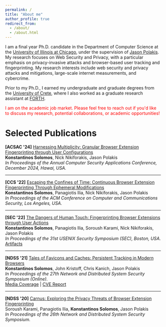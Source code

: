 ```yaml
---
permalink: /
title: "About me"
author_profile: true
redirect_from: 
  - /about/
  - /about.html
---
```

I am a final year Ph.D. candidate in the Department of Computer Science at the [University of Illinois at Chicago](https://cs.uic.edu/), under the supervision of [Jason Polakis](https://www.cs.uic.edu/~polakis/aboutme/). 
My research focuses on Web Security and Privacy, with a particular emphasis on privacy-invasive attacks and  browser-based user tracking and fingerprinting.
My research interests include web security and privacy attacks and mitigations, large-scale internet measurements, and cybercrime.

Prior to my Ph.D., I earned my undergraduate and graduate degrees from the [University of Crete](https://csd.uoc.gr), where I also worked as a graduate research assistant at [FORTH](https://ics.forth.gr).

<span style="color:red">I am on the academic job market. Please feel free to reach out if you'd like to discuss my research, potential collaborations, or academic opportunities!</span>


Selected Publications
======

**[ACSAC '24]** <a href="/files/ACSAC.pdf" target="_blank" rel="noopener noreferrer">Harnessing Multiplicity: Granular Browser Extension Fingerprinting through User Configurations</a>  
**Konstantinos Solomos**, Nick Nikiforakis, Jason Polakis  
*In Proceedings of the Annual Computer Security Applications Conference, December 2024, Hawai, USA.*
<!-- **[ACSAC '24]** <a href="/files/acsac.pdf" target="_blank" rel="noopener noreferrer">Harnessing Multiplicity: Granular Browser Extension Fingerprinting through User Configurations</a>  
**Konstantinos Solomos**, Nick Nikiforakis, Jason Polakis  
*In Proceedings of the Annual Computer Security Applications Conference, December 2024, Hawai, USA.* -->

---

**[CCS '22]** <a href="/files/chronos.pdf" target="_blank" rel="noopener noreferrer">Escaping the Confines of Time: Continuous Browser Extension Fingerprinting Through Ephemeral Modifications</a>  
**Konstantinos Solomos**, Panagiotis Ilia, Nick Nikiforakis, Jason Polakis  
*In Proceedings of the ACM Conference on Computer and Communications Security, Los Angeles, USA.*

---

**[SEC '22]** <a href="/files/dangers.pdf" target="_blank" rel="noopener noreferrer">The Dangers of Human Touch: Fingerprinting Browser Extensions through User Actions</a>  
**Konstantinos Solomos**, Panagiotis Ilia, Soroush Karami, Nick Nikiforakis, Jason Polakis  
*In Proceedings of the 31st USENIX Security Symposium (SEC), Boston, USA.*  
[Artifacts](https://github.com/kostassolo/dangers-of-human-touch)

---

**[NDSS '21]** <a href="/files/favicons.pdf" target="_blank" rel="noopener noreferrer">Tales of Favicons and Caches: Persistent Tracking in Modern Browsers</a>  
**Konstantinos Solomos**, John Kristoff, Chris Kanich, Jason Polakis  
*In Proceedings of the 27th Network and Distributed System Security Symposium (Online).*  
[Media Coverage](https://arstechnica.com/information-technology/2021/02/new-browser-tracking-hack-works-even-when-you-flush-caches-or-go-incognito/) | [CVE Report](https://cve.mitre.org/cgi-bin/cvename.cgi?name=CVE-2021-1861)

---

**[NDSS '20]** <a href="/files/carnus.pdf" target="_blank" rel="noopener noreferrer">Carnus: Exploring the Privacy Threats of Browser Extension Fingerprinting</a>  
Soroush Karami, Panagiotis Ilia, **Konstantinos Solomos**, Jason Polakis  
*In Proceedings of the 26th Network and Distributed System Security Symposium.*
